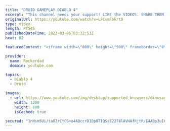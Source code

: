 ```yaml
---
title: "DRUID GAMEPLAY DIABLO 4"
excerpt: "This channel needs your support! LIKE the VIDEOS. SHARE THEM. SUBSCRIBE. COMMENT! Join our Discord Server!"
originalUrl: https://youtube.com/watch?v=uFCvmFbkrt0
type: video
length: PT54S
publishedDateTime: 2023-03-05T03:32:53Z
heat: 62

featuredContent: "<iframe width=\"800\" height=\"500\" frameborder=\"0\" src=\"https://www.youtube.com/embed/uFCvmFbkrt0\" allow=\"accelerometer; autoplay; encrypted-media; gyroscope; picture-in-picture\" allowfullscreen></iframe>"

provider:
  name: Rockerdad
  domain: youtube.com

topics:
  - Diablo 4
  - Druid

images:
  - url: https://www.youtube.com/img/desktop/supported_browsers/dinosaur.png
    width: 1200
    height: 800
    isCached: true

secured: "1nHsm5Ui/taOZrCYCG+o4AQccrD1Dp0TIQSaS2278lAVHAfRjtP/E4ABp3uIC+He9poSEDHXAsDD6wfJXS6GlzKaCxGZEDaSqiaJMTxUag0jHNbW4fPwVmDFwFpdmtUoBOxjGIBt7tsonQ2T1gY1FkQLn1WgtkCP5QvFbTyG1YCfHqj+iGieWJ+7us5+M265DRif0RjkWzuvHrJ3E4ax+t7ElAUUebsj9TBwKMsgi08cMnyvrRveZXhoPrVCn+D6+tINaze9j7ycvPnaHJks0Ubw7/RbxYGxHOYaumoUnZh3CjdUZGpGNvSKwOMg4/+AQ+Fvrvnu/UeKGIQW5Hlqjk4ZUvV5lRJejbt5FSgU8d6nGahHsAvzBSX8HB1qDoQC4X2zf8TRqsCNUBb6c7Fa+40o9mV5bDncPVL3PzYTi2g=;6zIB4wwJEJWeuiDO/43cTw=="
---
```


